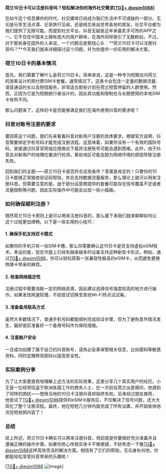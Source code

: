 **荷兰10日卡可以注册抖音吗？轻松解决你的海外社交需求[[TG💪+ @esim1088](https://t.me/s/esim1088)]**

在如今这个信息爆炸的时代，社交媒体已经成为我们生活中不可或缺的一部分。无论是分享生活点滴、记录旅行见闻，还是结交来自世界各地的朋友，社交平台都为我们提供了无限可能。而提到社交平台，抖音无疑是近年来最炙手可热的APP之一。它不仅在中国本土拥有庞大的用户群体，在海外同样吸引了无数粉丝。不过，对于那些身在国外的人来说，一个问题总是萦绕心头：**荷兰10日卡可以注册抖音吗？**今天我们就来详细探讨这个问题，并为你提供一份实用的解决方案。

### 荷兰10日卡的基本情况

首先，我们需要了解什么是荷兰10日卡。简单来说，这是一种专为短期访问荷兰的游客设计的预付费SIM卡套餐。通常情况下，这类卡会包含一定量的数据流量、语音通话时长以及短信服务，非常适合那些计划在荷兰短暂停留的人群使用。然而，正因为它是为短期旅行者设计的，因此其功能和限制也与长期使用的本地SIM卡有所不同。

那么问题来了，这样的卡是否能够满足我们在海外使用抖音的需求呢？

### 抖音对账号注册的要求

要回答这个问题，我们先来看看抖音对新用户注册的具体要求。根据官方说明，抖音需要绑定手机号码才能完成注册流程。这意味着，如果你没有一个有效的国际号码，直接通过抖音官网或应用商店下载并注册账号可能会遇到困难。此外，由于抖音会对新用户的地理位置进行检测，某些地区可能会因为网络环境的原因导致注册失败。

回到我们的主题——荷兰10日卡是否符合这些条件？答案是肯定的！只要你的10日卡能够正常接收验证码短信，并且支持数据流量服务，那么理论上就可以用来注册抖音。但需要注意的是，由于部分运营商提供的套餐可能存在信号覆盖不足或者流量限制等问题，因此实际操作中可能会出现一些小插曲。

### 如何确保顺利注册？

既然荷兰10日卡原则上是可以用来注册抖音的，那么接下来我们就来聊聊如何让这个过程更加顺畅。以下是一些实用的小技巧：

#### 1. 确保手机支持双卡模式
如果你的手机只有一张SIM卡槽，那么你需要确认这10日卡是否支持虚拟eSIM技术。幸运的是，现在市面上已经有越来越多的设备支持这种新型卡形式。例如，通过[TG💪+ @esim1088](https://t.me/s/esim1088)，你可以轻松获取一张兼容性极高的eSIM卡，从而避免更换物理卡带来的麻烦。

#### 2. 检查网络稳定性
注册过程中需要消耗一定的网络资源，因此建议选择信号强度较高的地方进行操作。如果发现网速较慢，不妨尝试切换至其他Wi-Fi热点试试看。

#### 3. 准备备用联系方式
虽然大多数情况下，普通手机号码都能顺利完成验证步骤，但为了避免意外情况发生，最好提前准备好一个备用号码作为保险措施。

#### 4. 注意账户安全
一旦成功创建了属于自己的抖音账号，请务必妥善保管相关信息，比如密码等敏感资料。同时定期修改密码以提高安全性。

### 实际案例分享

为了让大家更直观地理解上述方法的实际效果，这里分享几个真实用户的经历。小王是一位经常往返于欧洲各国工作的商务人士，在一次前往荷兰出差期间，他遇到了同样的困扰——想用当地的10日卡注册抖音却始终失败。后来经过朋友推荐，他尝试了[TG💪+ @esim1088](https://t.me/s/esim1088)提供的eSIM卡服务后，不仅解决了信号问题，还大大简化了整个注册流程。最终，他在短短几分钟内就完成了所有设置，并开始愉快地浏览短视频内容了！

### 总结

综上所述，荷兰10日卡确实可以用来注册抖音，但前提是你要做好充分准备并且遵循正确的操作步骤。如果你担心传统实体卡不够便捷，不妨考虑一下像[TG💪+ @esim1088](https://t.me/s/esim1088)这样高效灵活的解决方案。相信有了它们的帮助，无论身处何地，你都能轻松享受抖音带来的乐趣啦！

[[TG💪+ @esim1088](https://t.me/s/esim1088) ![Image](https://i.postimg.cc/4NQfJmqS/Snipaste-2025-05-13-00-14-12.png)]